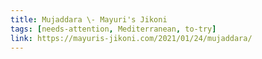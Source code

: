 ```yaml
---
title: Mujaddara \- Mayuri's Jikoni
tags: [needs-attention, Mediterranean, to-try]
link: https://mayuris-jikoni.com/2021/01/24/mujaddara/
---
```


